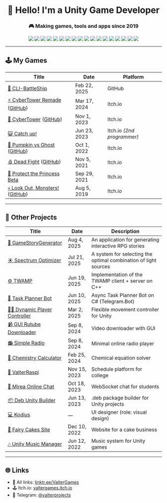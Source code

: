 <h1 align="center">👋 Hello! I'm a Unity Game Developer</h1>
<h3 align="center">🎮 Making games, tools and apps since 2019</h3>

<p align="center">
  <img src="https://img.shields.io/badge/GameDev-Unity-000?style=flat&logo=unity&logoColor=white" />
  <img src="https://img.shields.io/badge/C%23-239120?style=flat&logo=csharp&logoColor=white" />
  <img src="https://img.shields.io/badge/C++-00599C?style=flat&logo=c%2B%2B&logoColor=white" />
  <img src="https://img.shields.io/badge/.NET-512BD4?style=flat&logo=dotnet&logoColor=white" />
  <img src="https://img.shields.io/badge/Python-3776AB?style=flat&logo=python&logoColor=white" />
  <img src="https://img.shields.io/badge/Flask-000000?style=flat&logo=flask&logoColor=white" />
  <img src="https://img.shields.io/badge/PostgreSQL-4169E1?style=flat&logo=postgresql&logoColor=white" />
  <img src="https://img.shields.io/badge/SQLite-003B57?style=flat&logo=sqlite&logoColor=white" />
  <img src="https://img.shields.io/badge/HTML5-E34F26?style=flat&logo=html5&logoColor=white" />
  <img src="https://img.shields.io/badge/CSS3-1572B6?style=flat&logo=css3&logoColor=white" />
  <img src="https://img.shields.io/badge/SaaS-DB7093?style=flat&logo=sass&logoColor=white" />
  <img src="https://img.shields.io/badge/Apache-D22128?style=flat&logo=apache&logoColor=white" />
  <img src="https://img.shields.io/badge/Nginx-009639?style=flat&logo=nginx&logoColor=white" />
  <img src="https://img.shields.io/badge/Linux-FCC624?style=flat&logo=linux&logoColor=black" />
  <img src="https://img.shields.io/badge/Git-F05032?style=flat&logo=git&logoColor=white" />
  <img src="https://img.shields.io/badge/Blender-F5792A?style=flat&logo=blender&logoColor=white" />
  <img src="https://img.shields.io/badge/SOLID-Principles-4B0082?style=flat" />
  <img src="https://img.shields.io/badge/OOP-Object--Oriented-blue?style=flat" />
</p>

---

## 🕹️ My Games

| Title | Date | Platform |
|---------|------|-----------|
| [🚢 CLI-BattleShip](https://github.com/ValterGames-Coder/CLI-BattleShip) | Feb 22, 2025 | GitHub |
| [⚡️ CyberTower Remade](https://valtergames.itch.io/cybertower-remade) ([GitHub](https://github.com/ValterGames-Coder/CyberTower)) | Mar 17, 2024 | Itch.io |
| [🌆 CyberTower](https://valtergames.itch.io/cybertower) ([GitHub](https://github.com/ValterGames-Coder/hakaton-cyberpunk-td)) | Nov 1, 2023 | Itch.io |
| [😺 Catch up!](https://akan123.itch.io/catch-up) | Jun 23, 2023 | Itch.io *(2nd programmer)* |
| [🎃 Pumpkin vs Ghost](https://valtergames.itch.io/pumpkin-vs-ghost) ([GitHub](https://github.com/ValterGames-Coder/Pumpkin-vs-Ghost)) | Oct 1, 2022 | Itch.io |
| [🩸 Dead Fight](https://valtergames.itch.io/dead-fight) ([GitHub](https://github.com/ValterGames-Coder/ZombiShoot)) | Nov 5, 2021 | Itch.io |
| [👑 Protect the Princess Beta](https://valtergames.itch.io/protect-the-princess) | Sep 29, 2021 | Itch.io |
| [💀 Look Out, Monsters!](https://valtergames.itch.io/look-out-monsters) ([GitHub](https://github.com/ValterGames-Coder/Look-Out-Monsters)) | Aug 5, 2019 | Itch.io |

---

## 🧰 Other Projects

| Title | Date | Description |
|---------|------|------------|
| [📝 GameStoryGenerator](https://github.com/ValterGames-Coder/GameStoryGenerator) | Aug 4, 2025 | An application for generating interactive RPG stories |
| [☀️ Spectrum Optimizer](https://github.com/jinxovich/mephi_sracaton) | Jul 21, 2025 | A system for selecting the optimal combination of light sources |
| [⚙️ TWAMP](https://github.com/ValterGames-Coder/TWAMP) | Jun 19, 2025 | Implementation of the TWAMP client + server on C++ |
| [🤖 Task Planner Bot](https://github.com/ValterGames-Coder/TaskPlannerBot) | Jun 10, 2025 | Async Task Planner Bot on C# (Telegram.Bot) |
| [🏃‍♂️ Dynamic Player Controller](https://github.com/ValterGames-Coder/DynamicPlayerController) | Mar 2, 2025 | Flexible movement controller for Unity |
| [📹 GUI Rutube Downloader](https://github.com/ValterGames-Coder/gui_rutube_downloader) | Sep 8, 2024 | Video downloader with GUI |
| [📻 Simple Radio](https://github.com/ValterGames-Coder/SimpleRadio) | Sep 8, 2024 | Minimal online radio player |
| [🧬 Chemistry Calculator](https://github.com/ValterGames-Coder/ChemistryProject) | Feb 25, 2024 | Chemical equation solver |
| [📅 ValterRaspi](https://college-mirea.ru) | Nov 15, 2023 | Schedule platform for college |
| [💬 Mirea Online Chat](https://github.com/ValterGames-Coder/mirea-chat) | Oct 18, 2023 | WebSocket chat for students |
| [📦 Deb Unity Builder](https://github.com/ValterGames-Coder/Deb-Unity-Builder) | Jun 13, 2023 | .deb package builder for Unity projects |
| [💻 Kodius](https://masterigr.ru/csmaker2/) | — | UI designer (role: visual design) |
| [🎂 Fairy Cakes Site](https://fairycakeskira.github.io) | Dec 10, 2022 | Website for a cake business |
| [🎶 Unity Music Manager](https://github.com/ValterGames-Coder/Unity-Music-Manager) | Jun 12, 2022 | Music system for Unity games |

---

## 🌐 Links

- 🔗 All links: [linktr.ee/ValterGames](https://linktr.ee/ValterGames)
- 🕹️ Itch.io: [valtergames.itch.io](https://valtergames.itch.io)
- 📢 Telegram: [@valterprojects](https://t.me/valterprojects)
